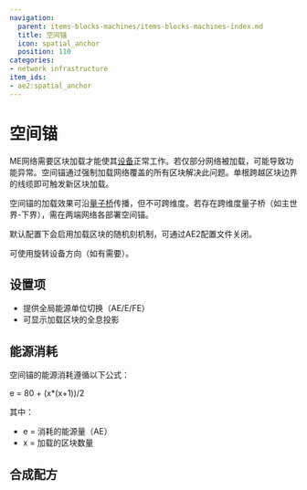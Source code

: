 ```yaml
---
navigation:
  parent: items-blocks-machines/items-blocks-machines-index.md
  title: 空间锚
  icon: spatial_anchor
  position: 110
categories:
- network infrastructure
item_ids:
- ae2:spatial_anchor
---
```


# 空间锚

<BlockImage id="spatial_anchor" p:powered="true" scale="8"/>

ME网络需要区块加载才能使其[设备](../ae2-mechanics/devices.md)正常工作。若仅部分网络被加载，可能导致功能异常。空间锚通过强制加载网络覆盖的所有区块解决此问题。单根跨越区块边界的线缆即可触发新区块加载。

空间锚的加载效果可沿[量子桥](quantum_bridge.md)传播，但不可跨维度。若存在跨维度量子桥（如主世界-下界），需在两端网络各部署空间锚。

默认配置下会启用加载区块的随机刻机制，可通过AE2配置文件关闭。

可使用<ItemLink id="certus_quartz_wrench" />旋转设备方向（如有需要）。

## 设置项

* 提供全局能源单位切换（AE/E/FE）
* 可显示加载区块的全息投影

## 能源消耗

空间锚的能源消耗遵循以下公式：

e = 80 + (x*(x+1))/2

其中：
- e = 消耗的能源量（AE）
- x = 加载的区块数量

## 合成配方

<RecipeFor id="spatial_anchor" />